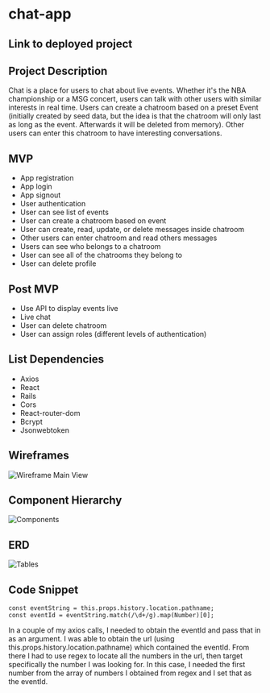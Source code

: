 # chat-app

## Link to deployed project

## Project Description
Chat is a place for users to chat about live events. Whether it's the NBA championship or a MSG concert, users can talk with other users with similar interests in real time. Users can create a chatroom based on a preset Event (initially created by seed data, but the idea is that the chatroom will only last as long as the event. Afterwards it will be deleted from memory). Other users can enter this chatroom to have interesting conversations.

## MVP
- App registration
- App login
- App signout
- User authentication
- User can see list of events
- User can create a chatroom based on event
- User can create, read, update, or delete messages inside chatroom
- Other users can enter chatroom and read others messages
- Users can see who belongs to a chatroom
- User can see all of the chatrooms they belong to
- User can delete profile

## Post MVP
- Use API to display events live
- Live chat
- User can delete chatroom
- User can assign roles (different levels of authentication)

## List Dependencies
- Axios
- React
- Rails
- Cors
- React-router-dom
- Bcrypt
- Jsonwebtoken

## Wireframes
![Wireframe Main View](https://res.cloudinary.com/ssohny/image/upload/v1554729701/IMG_0945.jpg)


## Component Hierarchy

![Components](https://res.cloudinary.com/ssohny/image/upload/v1554729701/IMG_0944.jpg)

## ERD

![Tables](https://res.cloudinary.com/ssohny/image/upload/v1554729701/IMG_0943.jpg)

## Code Snippet
```
const eventString = this.props.history.location.pathname;
const eventId = eventString.match(/\d+/g).map(Number)[0];
```

In a couple of my axios calls, I needed to obtain the eventId and pass that in as an argument. I was able to obtain the url (using this.props.history.location.pathname) which contained the eventId. From there I had to use regex to locate all the numbers in the url, then target specifically the number I was looking for. In this case, I needed the first number from the array of numbers I obtained from regex and I set that as the eventId. 
